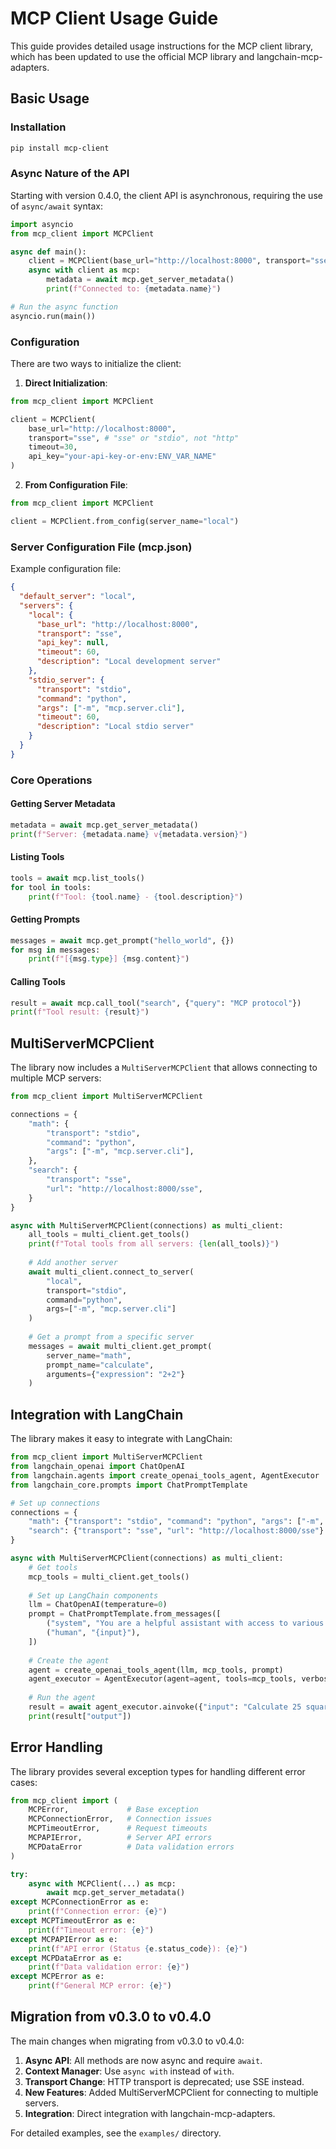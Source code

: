 # MCP Client Usage Guide

This guide provides detailed usage instructions for the MCP client library, which has been updated to use the official MCP library and langchain-mcp-adapters.

## Basic Usage

### Installation

```bash
pip install mcp-client
```

### Async Nature of the API

Starting with version 0.4.0, the client API is asynchronous, requiring the use of `async/await` syntax:

```python
import asyncio
from mcp_client import MCPClient

async def main():
    client = MCPClient(base_url="http://localhost:8000", transport="sse")
    async with client as mcp:
        metadata = await mcp.get_server_metadata()
        print(f"Connected to: {metadata.name}")

# Run the async function
asyncio.run(main())
```

### Configuration

There are two ways to initialize the client:

1. **Direct Initialization**:

```python
from mcp_client import MCPClient

client = MCPClient(
    base_url="http://localhost:8000",
    transport="sse", # "sse" or "stdio", not "http" 
    timeout=30,
    api_key="your-api-key-or-env:ENV_VAR_NAME"
)
```

2. **From Configuration File**:

```python
from mcp_client import MCPClient

client = MCPClient.from_config(server_name="local")
```

### Server Configuration File (mcp.json)

Example configuration file:

```json
{
  "default_server": "local",
  "servers": {
    "local": {
      "base_url": "http://localhost:8000",
      "transport": "sse",
      "api_key": null,
      "timeout": 60,
      "description": "Local development server"
    },
    "stdio_server": {
      "transport": "stdio",
      "command": "python",
      "args": ["-m", "mcp.server.cli"],
      "timeout": 60,
      "description": "Local stdio server"
    }
  }
}
```

### Core Operations

#### Getting Server Metadata

```python
metadata = await mcp.get_server_metadata()
print(f"Server: {metadata.name} v{metadata.version}")
```

#### Listing Tools

```python
tools = await mcp.list_tools()
for tool in tools:
    print(f"Tool: {tool.name} - {tool.description}")
```

#### Getting Prompts

```python
messages = await mcp.get_prompt("hello_world", {})
for msg in messages:
    print(f"[{msg.type}] {msg.content}")
```

#### Calling Tools

```python
result = await mcp.call_tool("search", {"query": "MCP protocol"})
print(f"Tool result: {result}")
```

## MultiServerMCPClient

The library now includes a `MultiServerMCPClient` that allows connecting to multiple MCP servers:

```python
from mcp_client import MultiServerMCPClient

connections = {
    "math": {
        "transport": "stdio",
        "command": "python",
        "args": ["-m", "mcp.server.cli"],
    },
    "search": {
        "transport": "sse",
        "url": "http://localhost:8000/sse",
    }
}

async with MultiServerMCPClient(connections) as multi_client:
    all_tools = multi_client.get_tools()
    print(f"Total tools from all servers: {len(all_tools)}")
    
    # Add another server
    await multi_client.connect_to_server(
        "local",
        transport="stdio", 
        command="python",
        args=["-m", "mcp.server.cli"]
    )
    
    # Get a prompt from a specific server
    messages = await multi_client.get_prompt(
        server_name="math", 
        prompt_name="calculate", 
        arguments={"expression": "2+2"}
    )
```

## Integration with LangChain

The library makes it easy to integrate with LangChain:

```python
from mcp_client import MultiServerMCPClient
from langchain_openai import ChatOpenAI
from langchain.agents import create_openai_tools_agent, AgentExecutor
from langchain_core.prompts import ChatPromptTemplate

# Set up connections
connections = {
    "math": {"transport": "stdio", "command": "python", "args": ["-m", "mcp.server.cli"]},
    "search": {"transport": "sse", "url": "http://localhost:8000/sse"}
}

async with MultiServerMCPClient(connections) as multi_client:
    # Get tools
    mcp_tools = multi_client.get_tools()
    
    # Set up LangChain components
    llm = ChatOpenAI(temperature=0)
    prompt = ChatPromptTemplate.from_messages([
        ("system", "You are a helpful assistant with access to various tools."),
        ("human", "{input}"),
    ])
    
    # Create the agent
    agent = create_openai_tools_agent(llm, mcp_tools, prompt)
    agent_executor = AgentExecutor(agent=agent, tools=mcp_tools, verbose=True)
    
    # Run the agent
    result = await agent_executor.ainvoke({"input": "Calculate 25 squared"})
    print(result["output"])
```

## Error Handling

The library provides several exception types for handling different error cases:

```python
from mcp_client import (
    MCPError,             # Base exception
    MCPConnectionError,   # Connection issues
    MCPTimeoutError,      # Request timeouts
    MCPAPIError,          # Server API errors
    MCPDataError          # Data validation errors
)

try:
    async with MCPClient(...) as mcp:
        await mcp.get_server_metadata()
except MCPConnectionError as e:
    print(f"Connection error: {e}")
except MCPTimeoutError as e:
    print(f"Timeout error: {e}")
except MCPAPIError as e:
    print(f"API error (Status {e.status_code}): {e}")
except MCPDataError as e:
    print(f"Data validation error: {e}")
except MCPError as e:
    print(f"General MCP error: {e}")
```

## Migration from v0.3.0 to v0.4.0

The main changes when migrating from v0.3.0 to v0.4.0:

1. **Async API**: All methods are now async and require `await`.
2. **Context Manager**: Use `async with` instead of `with`.
3. **Transport Change**: HTTP transport is deprecated; use SSE instead.
4. **New Features**: Added MultiServerMCPClient for connecting to multiple servers.
5. **Integration**: Direct integration with langchain-mcp-adapters.

For detailed examples, see the `examples/` directory.
